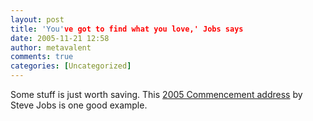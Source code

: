```yaml
---
layout: post
title: 'You've got to find what you love,' Jobs says
date: 2005-11-21 12:58
author: metavalent
comments: true
categories: [Uncategorized]
---
```

Some stuff is just worth saving.  This <a href="http://news-service.stanford.edu/news/2005/june15/jobs-061505.html">2005 Commencement address</a> by Steve Jobs is one good example.
